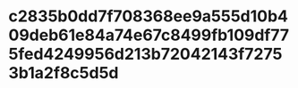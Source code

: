 # c2835b0dd7f708368ee9a555d10b409deb61e84a74e67c8499fb109df775fed4249956d213b72042143f72753b1a2f8c5d5d